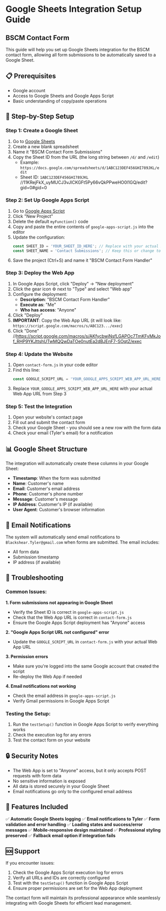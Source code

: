 # Google Sheets Integration Setup Guide
## BSCM Contact Form

This guide will help you set up Google Sheets integration for the BSCM contact form, allowing all form submissions to be automatically saved to a Google Sheet.

## 📋 Prerequisites
- Google account
- Access to Google Sheets and Google Apps Script
- Basic understanding of copy/paste operations

## 🚀 Step-by-Step Setup

### Step 1: Create a Google Sheet
1. Go to [Google Sheets](https://sheets.google.com)
2. Create a new blank spreadsheet
3. Name it "BSCM Contact Form Submissions"
4. Copy the Sheet ID from the URL (the long string between `/d/` and `/edit`)
   - Example: `https://docs.google.com/spreadsheets/d/1ABC123DEF456GHI789JKL/edit`
   - Sheet ID: `1ABC123DEF456GHI789JKL`
   //11KRejFkX_uyMUCJ3vJlCKGFt5Py66vQkPPweHO0l1GQ/edit?gid=0#gid=0

### Step 2: Set Up Google Apps Script
1. Go to [Google Apps Script](https://script.google.com)
2. Click "New Project"
3. Delete the default `myFunction()` code
4. Copy and paste the entire contents of `google-apps-script.js` into the editor
5. Update the configuration:
   ```javascript
   const SHEET_ID = 'YOUR_SHEET_ID_HERE'; // Replace with your actual Sheet ID
   const SHEET_NAME = 'Contact Submissions'; // Keep this or change to preferred name
   ```
6. Save the project (Ctrl+S) and name it "BSCM Contact Form Handler"

### Step 3: Deploy the Web App
1. In Google Apps Script, click "Deploy" → "New deployment"
2. Click the gear icon ⚙️ next to "Type" and select "Web app"
3. Configure the deployment:
   - **Description**: "BSCM Contact Form Handler"
   - **Execute as**: "Me"
   - **Who has access**: "Anyone"
4. Click "Deploy"
5. **IMPORTANT**: Copy the Web App URL (it will look like: `https://script.google.com/macros/s/ABC123.../exec`)
6. Click "Done"
//https://script.google.com/macros/s/AKfycbwiNsfLGAPOc7TmKFyMkJof_RHP9YKJttshUTwMQQwDaTOe0nutEa2dBJEnF7-SOqtZ/exec

### Step 4: Update the Website
1. Open `contact-form.js` in your code editor
2. Find this line:
   ```javascript
   const GOOGLE_SCRIPT_URL = 'YOUR_GOOGLE_APPS_SCRIPT_WEB_APP_URL_HERE';
   ```
3. Replace `YOUR_GOOGLE_APPS_SCRIPT_WEB_APP_URL_HERE` with your actual Web App URL from Step 3

### Step 5: Test the Integration
1. Open your website's contact page
2. Fill out and submit the contact form
3. Check your Google Sheet - you should see a new row with the form data
4. Check your email (Tyler's email) for a notification

## 📊 Google Sheet Structure

The integration will automatically create these columns in your Google Sheet:
- **Timestamp**: When the form was submitted
- **Name**: Customer's name
- **Email**: Customer's email address
- **Phone**: Customer's phone number
- **Message**: Customer's message
- **IP Address**: Customer's IP (if available)
- **User Agent**: Customer's browser information

## 📧 Email Notifications

The system will automatically send email notifications to `Blackshear.Tyler@gmail.com` when forms are submitted. The email includes:
- All form data
- Submission timestamp
- IP address (if available)

## 🔧 Troubleshooting

### Common Issues:

**1. Form submissions not appearing in Google Sheet**
- Verify the Sheet ID is correct in `google-apps-script.js`
- Check that the Web App URL is correct in `contact-form.js`
- Ensure the Google Apps Script deployment has "Anyone" access

**2. "Google Apps Script URL not configured" error**
- Update the `GOOGLE_SCRIPT_URL` in `contact-form.js` with your actual Web App URL

**3. Permission errors**
- Make sure you're logged into the same Google account that created the script
- Re-deploy the Web App if needed

**4. Email notifications not working**
- Check the email address in `google-apps-script.js`
- Verify Gmail permissions in Google Apps Script

### Testing the Setup:
1. Run the `testSetup()` function in Google Apps Script to verify everything works
2. Check the execution log for any errors
3. Test the contact form on your website

## 🔒 Security Notes

- The Web App is set to "Anyone" access, but it only accepts POST requests with form data
- No sensitive information is exposed
- All data is stored securely in your Google Sheet
- Email notifications go only to the configured email address

## 📱 Features Included

✅ **Automatic Google Sheets logging**
✅ **Email notifications to Tyler**
✅ **Form validation and error handling**
✅ **Loading states and success/error messages**
✅ **Mobile-responsive design maintained**
✅ **Professional styling preserved**
✅ **Fallback email option if integration fails**

## 🆘 Support

If you encounter issues:
1. Check the Google Apps Script execution log for errors
2. Verify all URLs and IDs are correctly configured
3. Test with the `testSetup()` function in Google Apps Script
4. Ensure proper permissions are set for the Web App deployment

The contact form will maintain its professional appearance while seamlessly integrating with Google Sheets for efficient lead management.

